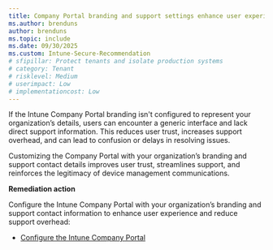 ```yaml
---
title: Company Portal branding and support settings enhance user experience and trust
ms.author: brenduns
author: brenduns
ms.topic: include
ms.date: 09/30/2025
ms.custom: Intune-Secure-Recommendation
# sfipillar: Protect tenants and isolate production systems
# category: Tenant
# risklevel: Medium
# userimpact: Low
# implementationcost: Low
---
```

If the Intune Company Portal branding isn't configured to represent your organization’s details, users can encounter a generic interface and lack direct support information. This reduces user trust, increases support overhead, and can lead to confusion or delays in resolving issues.

Customizing the Company Portal with your organization’s branding and support contact details improves user trust, streamlines support, and reinforces the legitimacy of device management communications.


**Remediation action**

Configure the Intune Company Portal with your organization’s branding and support contact information to enhance user experience and reduce support overhead:  
- [Configure the Intune Company Portal](/intune/intune-service/apps/company-portal-app)
